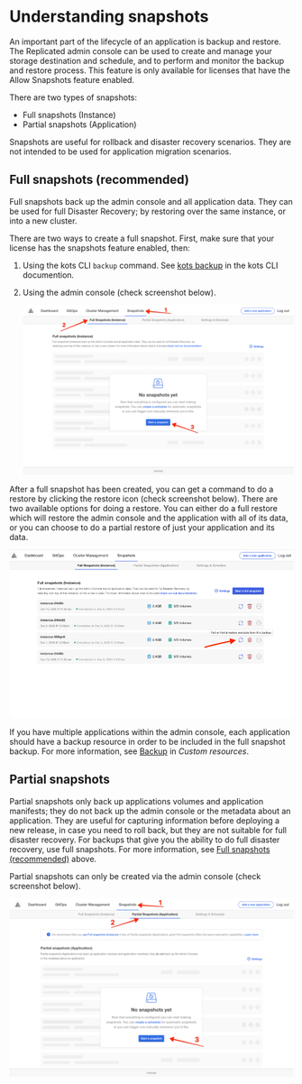 # Understanding snapshots

An important part of the lifecycle of an application is backup and restore. The Replicated admin console can be used to create and manage your storage destination and schedule, and to perform and monitor the backup and restore process. This feature is only available for licenses that have the Allow Snapshots feature enabled.

There are two types of snapshots:
  * Full snapshots (Instance)
  * Partial snapshots (Application)

Snapshots are useful for rollback and disaster recovery scenarios. They are not intended to be used for application migration scenarios.

## Full snapshots (recommended)

Full snapshots back up the admin console and all application data.
They can be used for full Disaster Recovery; by restoring over the same instance, or into a new cluster.

There are two ways to create a full snapshot. First, make sure that your license has the snapshots feature enabled, then:

1. Using the kots CLI `backup` command. See [kots backup](https://kots.io/kots-cli/backup/) in the kots CLI documention.
2. Using the admin console (check screenshot below).

    ![Instance Backup UI](/images/snapshot-instance-backup.png)

After a full snapshot has been created, you can get a command to do a restore by clicking the restore icon (check screenshot below).
There are two available options for doing a restore. You can either do a full restore which will restore the admin console and the application with all of its data, or you can choose to do a partial restore of just your application and its data.

![Instance Restore UI](/images/snapshot-instance-restore.png)

If you have multiple applications within the admin console, each application should have a backup resource in order to be included in the full snapshot backup. For more information, see [Backup](../vendor/custom-resource-backup) in _Custom resources_.

## Partial snapshots

Partial snapshots only back up applications volumes and application manifests; they do not back up the admin console or the metadata about an application.
They are useful for capturing information before deploying a new release, in case you need to roll back, but they are not suitable for full disaster recovery.
For backups that give you the ability to do full disaster recovery, use full snapshots. For more information, see [Full snapshots (recommended)](#full-snapshots-recommended) above.

Partial snapshots can only be created via the admin console (check screenshot below).

![Application Backup UI](/images/snapshot-application-backup.png)
